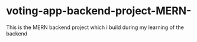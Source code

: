 # voting-app-backend-project-MERN-
This is the MERN backend project which i build during my learning of the backend 
